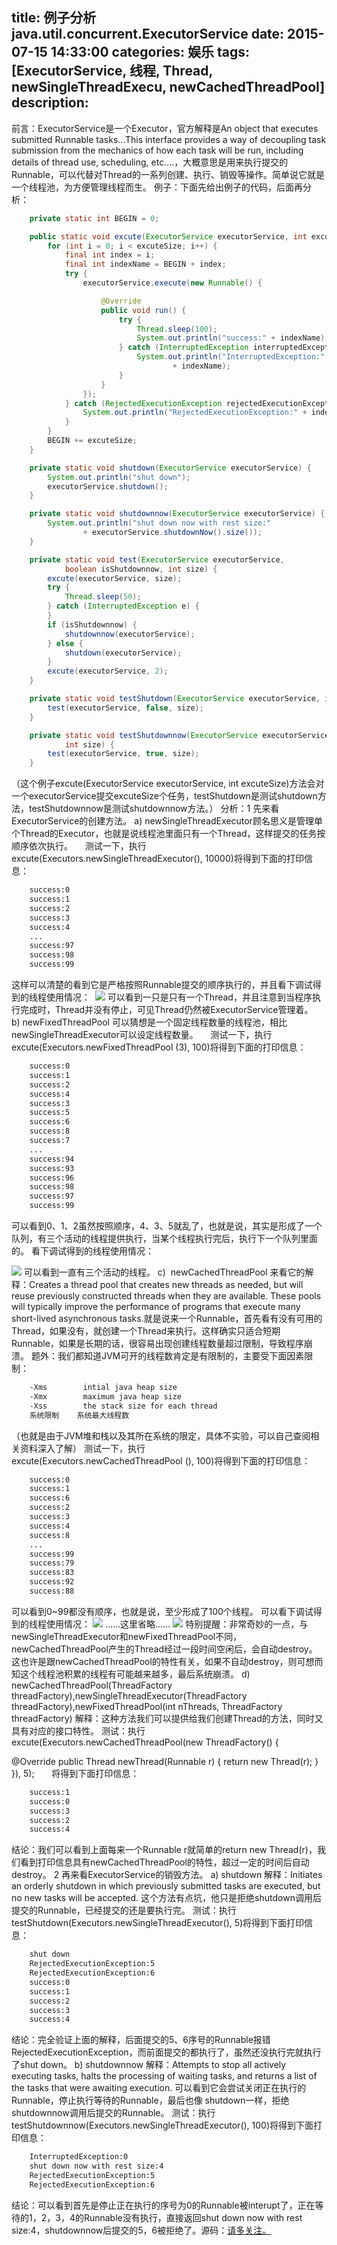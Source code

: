 title: 例子分析java.util.concurrent.ExecutorService
date: 2015-07-15 14:33:00
categories: 娱乐
tags: [ExecutorService, 线程, Thread, newSingleThreadExecu, newCachedThreadPool]
description:
---
前言：ExecutorService是一个Executor，官方解释是An object that executes submitted Runnable tasks...This interface provides a way of decoupling task submission from the mechanics of how each task will be run, including details of thread
 use, scheduling, etc....，大概意思是用来执行提交的Runnable，可以代替对Thread的一系列创建、执行、销毁等操作。简单说它就是一个线程池，为方便管理线程而生。
例子：下面先给出例子的代码，后面再分析：


```java
	private static int BEGIN = 0;

	public static void excute(ExecutorService executorService, int excuteSize) {
		for (int i = 0; i < excuteSize; i++) {
			final int index = i;
			final int indexName = BEGIN + index;
			try {
				executorService.execute(new Runnable() {

					@Override
					public void run() {
						try {
							Thread.sleep(100);
							System.out.println("success:" + indexName);
						} catch (InterruptedException interruptedException) {
							System.out.println("InterruptedException:"
									+ indexName);
						}
					}
				});
			} catch (RejectedExecutionException rejectedExecutionException) {
				System.out.println("RejectedExecutionException:" + indexName);
			}
		}
		BEGIN += excuteSize;
	}

	private static void shutdown(ExecutorService executorService) {
		System.out.println("shut down");
		executorService.shutdown();
	}

	private static void shutdownnow(ExecutorService executorService) {
		System.out.println("shut down now with rest size:"
				+ executorService.shutdownNow().size());
	}

	private static void test(ExecutorService executorService,
			boolean isShutdownnow, int size) {
		excute(executorService, size);
		try {
			Thread.sleep(50);
		} catch (InterruptedException e) {
		}
		if (isShutdownnow) {
			shutdownnow(executorService);
		} else {
			shutdown(executorService);
		}
		excute(executorService, 2);
	}

	private static void testShutdown(ExecutorService executorService, int size) {
		test(executorService, false, size);
	}

	private static void testShutdownnow(ExecutorService executorService,
			int size) {
		test(executorService, true, size);
	}
```
（这个例子excute(ExecutorService executorService, int excuteSize)方法会对一个executorService提交excuteSize个任务，testShutdown是测试shutdown方法，testShutdownnow是测试shutdownnow方法。）
分析：1 先来看ExecutorService的创建方法。
a) newSingleThreadExecutor顾名思义是管理单个Thread的Executor，也就是说线程池里面只有一个Thread，这样提交的任务按顺序依次执行。
    测试一下，执行excute(Executors.newSingleThreadExecutor(), 10000)将得到下面的打印信息：


```html
	success:0
	success:1
	success:2
	success:3
	success:4
	...
	success:97
	success:98
	success:99
```
这样可以清楚的看到它是严格按照Runnable提交的顺序执行的，并且看下调试得到的线程使用情况：
 ![](http://img.blog.csdn.net/20150708151734356?watermark/2/text/aHR0cDovL2Jsb2cuY3Nkbi5uZXQv/font/5a6L5L2T/fontsize/400/fill/I0JBQkFCMA==/dissolve/70/gravity/Center)
可以看到一只是只有一个Thread，并且注意到当程序执行完成时，Thread并没有停止，可见Thread仍然被ExecutorService管理着。
b) newFixedThreadPool 可以猜想是一个固定线程数量的线程池，相比newSingleThreadExecutor可以设定线程数量。
    测试一下，执行excute(Executors.newFixedThreadPool (3), 100)将得到下面的打印信息：


```html
	success:0
	success:1
	success:2
	success:4
	success:3
	success:5
	success:6
	success:8
	success:7
	...
	success:94
	success:93
	success:96
	success:98
	success:97
	success:99
```
可以看到0、1、2虽然按照顺序，4、3、5就乱了，也就是说，其实是形成了一个队列，有三个活动的线程提供执行，当某个线程执行完后，执行下一个队列里面的。
看下调试得到的线程使用情况：

![](http://img.blog.csdn.net/20150708154132044?watermark/2/text/aHR0cDovL2Jsb2cuY3Nkbi5uZXQv/font/5a6L5L2T/fontsize/400/fill/I0JBQkFCMA==/dissolve/70/gravity/Center)
可以看到一直有三个活动的线程。
c)  newCachedThreadPool 来看它的解释：Creates a thread pool that creates new threads as needed, but will reuse previously constructed threads when they are available. These pools will typically improve the performance of programs
 that execute many short-lived asynchronous tasks.就是说来一个Runnable，首先看有没有可用的Thread，如果没有，就创建一个Thread来执行。这样确实只适合短期Runnable，如果是长期的话，很容易出现创建线程数量超过限制，导致程序崩溃。
题外：我们都知道JVM可开的线程数肯定是有限制的，主要受下面因素限制：


```html
	-Xms		intial java heap size
	-Xmx		maximum java heap size
	-Xss		the stack size for each thread
	系统限制	系统最大线程数
```
（也就是由于JVM堆和栈以及其所在系统的限定，具体不实验，可以自己查阅相关资料深入了解）
测试一下，执行excute(Executors.newCachedThreadPool (), 100)将得到下面的打印信息：


```html
	success:0
	success:1
	success:6
	success:2
	success:3
	success:4
	success:8
	...
	success:99
	success:79
	success:83
	success:92
	success:88
```


可以看到0~99都没有顺序，也就是说，至少形成了100个线程。
可以看下调试得到的线程使用情况：
![](http://img.blog.csdn.net/20150714152856658?watermark/2/text/aHR0cDovL2Jsb2cuY3Nkbi5uZXQv/font/5a6L5L2T/fontsize/400/fill/I0JBQkFCMA==/dissolve/70/gravity/Center)
......这里省略......
![](http://img.blog.csdn.net/20150714152905046?watermark/2/text/aHR0cDovL2Jsb2cuY3Nkbi5uZXQv/font/5a6L5L2T/fontsize/400/fill/I0JBQkFCMA==/dissolve/70/gravity/Center)
特别提醒：非常奇妙的一点，与newSingleThreadExecutor和newFixedThreadPool不同，newCachedThreadPool产生的Thread经过一段时间空闲后，会自动destroy。
这也许是跟newCachedThreadPool的特性有关，如果不自动destroy，则可想而知这个线程池积累的线程有可能越来越多，最后系统崩溃。
d) newCachedThreadPool(ThreadFactory threadFactory),newSingleThreadExecutor(ThreadFactory threadFactory),newFixedThreadPool(int nThreads, ThreadFactory threadFactory)
解释：这种方法我们可以提供给我们创建Thread的方法，同时又具有对应的接口特性。
测试：执行
excute(Executors.newCachedThreadPool(new ThreadFactory() {


@Override
public Thread newThread(Runnable r) {
return new Thread(r);
}
}), 5);
      将得到下面打印信息：


```html
	success:1
	success:0
	success:3
	success:2
	success:4
```
结论：我们可以看到上面每来一个Runnable r就简单的return new Thread(r)，我们看到打印信息具有newCachedThreadPool的特性，超过一定的时间后自动destroy。
2 再来看ExecutorService的销毁方法。
a) shutdown
解释：Initiates an orderly shutdown in which previously submitted tasks are executed, but no new tasks will be accepted. 这个方法有点坑，他只是拒绝shutdown调用后提交的Runnable，已经提交的还是要执行完。
测试：执行testShutdown(Executors.newSingleThreadExecutor(), 5)将得到下面打印信息：

```html
	shut down
	RejectedExecutionException:5
	RejectedExecutionException:6
	success:0
	success:1
	success:2
	success:3
	success:4
```
结论：完全验证上面的解释，后面提交的5、6序号的Runnable报错RejectedExecutionException，而前面提交的都执行了，虽然还没执行完就执行了shut down。
b) shutdownnow
解释：Attempts to stop all actively executing tasks, halts the processing of waiting tasks, and returns a list of the tasks that were awaiting execution. 可以看到它会尝试关闭正在执行的Runnable，停止执行等待的Runnable，最后也像
shutdown一样，拒绝shutdownnow调用后提交的Runnable。
测试：执行testShutdownnow(Executors.newSingleThreadExecutor(), 100)将得到下面打印信息：

```html
	InterruptedException:0
	shut down now with rest size:4
	RejectedExecutionException:5
	RejectedExecutionException:6
```
结论：可以看到首先是停止正在执行的序号为0的Runnable被interupt了，正在等待的1，2，3，4的Runnable没有执行，直接返回shut down now with rest size:4，shutdownnow后提交的5，6被拒绝了。源码：[请多关注。](https://github.com/AfirSraftGarrier/ACCDemoJava/blob/master/src/com/acc/demo/java/pre/ExecutorServiceTest.java)
